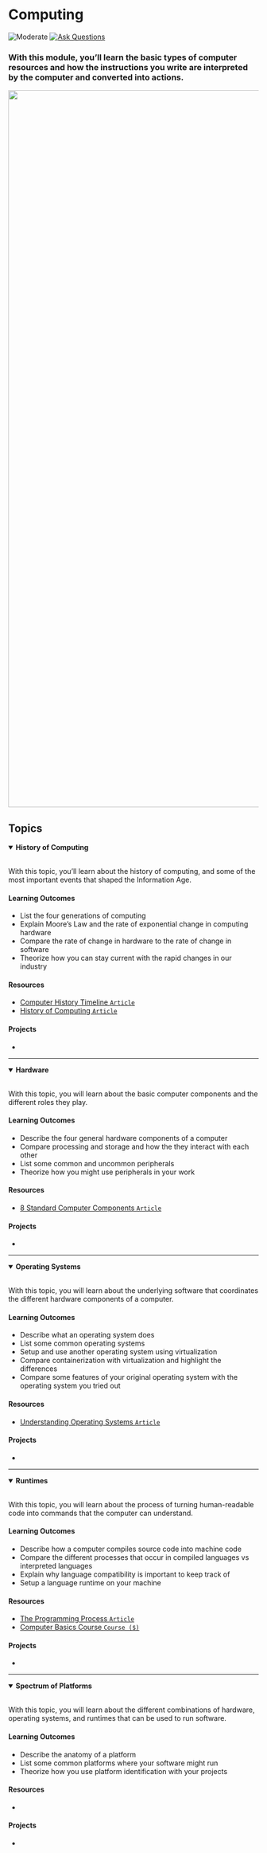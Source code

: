 # Computing

![Moderate](https://img.shields.io/badge/Difficulty-%E2%97%8F%20Easy-brightgreen?style=flat-square)
<a href="https://github.com/engineerkit/engineerkit/discussions">![Ask Questions](https://img.shields.io/badge/Ask%20Questions%20-blue.svg?style=flat-square&logo=discourse&logoWidth=15&labelColor=555&color=4d51cc)</a>

### With this module, you’ll learn the basic types of computer resources and how the instructions you write are interpreted by the computer and converted into actions.

<img width="1440" src="https://user-images.githubusercontent.com/894178/138341614-fd6b30cc-ea08-4096-afd7-c5fcffbf9779.png">


## Topics

<details open>
   <summary><b>History of Computing</b></summary><br/>

   With this topic, you’ll learn about the history of computing, and some of the most important events that shaped the Information Age.
   
   #### Learning Outcomes
   * List the four generations of computing
   * Explain Moore’s Law and the rate of exponential change in computing hardware
   * Compare the rate of change in hardware to the rate of change in software
   * Theorize how you can stay current with the rapid changes in our industry

   #### Resources
   * [Computer History Timeline `Article`](https://www.computerhistory.org/timeline/computers/)
   * [History of Computing `Article`](https://en.wikipedia.org/wiki/History_of_computing)

   #### Projects
   *
</details>

----

<details open>
   <summary><b>Hardware</b></summary><br/>

   With this topic, you will learn about the basic computer components and the different roles they play.

   #### Learning Outcomes
   * Describe the four general hardware components of a computer
   * Compare processing and storage and how the they interact with each other
   * List some common and uncommon peripherals
   * Theorize how you might use peripherals in your work

   #### Resources
   * [8 Standard Computer Components `Article`](https://www.houkconsulting.com/2017/03/standard-computer-components/)

   #### Projects
   *
</details>

----

<details open>
   <summary><b>Operating Systems</b></summary><br/>

   With this topic, you will learn about the underlying software that coordinates the different hardware components of a computer.
   
   #### Learning Outcomes
   * Describe what an operating system does
   * List some common operating systems
   * Setup and use another operating system using virtualization
   * Compare containerization with virtualization and highlight the differences
   * Compare some features of your original operating system with the operating system you tried out

   #### Resources
   * [Understanding Operating Systems `Article`](https://edu.gcfglobal.org/en/computerbasics/understanding-operating-systems/1/)

   #### Projects
   *
</details>

----

<details open>
   <summary><b>Runtimes</b></summary><br/>

   With this topic, you will learn about the process of turning human-readable code into commands that the computer can understand.

   #### Learning Outcomes
   * Describe how a computer compiles source code into machine code
   * Compare the different processes that occur in compiled languages vs interpreted languages
   * Explain why language compatibility is important to keep track of
   * Setup a language runtime on your machine

   #### Resources
   * [The Programming Process `Article`](http://www2.hawaii.edu/~takebaya/ics111/process_of_programming/process_of_programming.html)
   * [Computer Basics Course `Course ($)`](https://teamtreehouse.com/library/computer-basics)
 
   #### Projects
   *
</details>

----

<details open>
   <summary><b>Spectrum of Platforms</b></summary><br/>

   With this topic, you will learn about the different combinations of hardware, operating systems, and runtimes that can be used to run software.
   
   #### Learning Outcomes
   * Describe the anatomy of a platform
   * List some common platforms where your software might run
   * Theorize how you use platform identification with your projects

   #### Resources
   *

   #### Projects
   *
</details>

